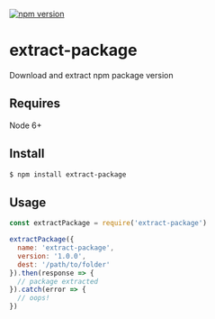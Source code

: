 [![npm version](https://badge.fury.io/js/extract-package.svg)](https://badge.fury.io/js/extract-package) 

# extract-package

Download and extract npm package version

## Requires

Node 6+

## Install

```bash
$ npm install extract-package
```

## Usage

```js
const extractPackage = require('extract-package')

extractPackage({
  name: 'extract-package',
  version: '1.0.0',
  dest: '/path/to/folder'
}).then(response => {
  // package extracted
}).catch(error => {
  // oops!
})
```
